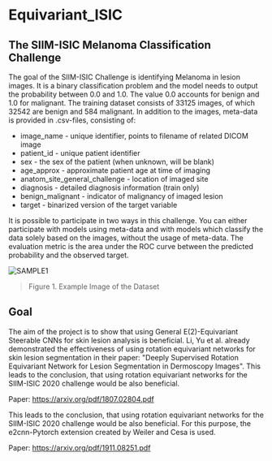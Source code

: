 # Equivariant_ISIC
## The SIIM-ISIC Melanoma Classification Challenge
The goal of the SIIM-ISIC Challenge is identifying Melanoma in lesion images. It is a binary classification problem and the model needs to output the probability between 0.0 and 1.0. The value 0.0 accounts for benign and 1.0 for malignant. The training dataset consists of 33125 images, of which 32542 are benign and 584 malignant. In addition to the images, meta-data is provided in .csv-files, consisting of:
* image_name - unique identifier, points to filename of related DICOM image
* patient_id - unique patient identifier
* sex - the sex of the patient (when unknown, will be blank)   
* age_approx - approximate patient age at time of imaging
* anatom_site_general_challenge - location of imaged site
* diagnosis - detailed diagnosis information (train only)
* benign_malignant - indicator of malignancy of imaged lesion
* target - binarized version of the target variable

It is possible to participate in two ways in this challenge. You can either participate with models using meta-data and with models which classify the data solely based on the images, without the usage of meta-data. The evaluation metric is the area under the ROC curve between the predicted probability and the observed target.

![SAMPLE1](./ReadmeFiles/DataStruct.png)
> Figure 1. Example Image of the Dataset

## Goal
The aim of the project is to show that using General E(2)-Equivariant Steerable CNNs for skin lesion analysis is beneficial. Li, Yu et al. already demonstrated the effectiveness of using rotation equivariant networks for skin lesion segmentation in their paper: "Deeply Supervised Rotation Equivariant Network for Lesion Segmentation in Dermoscopy Images". This leads to the conclusion, that using rotation equivariant networks for the SIIM-ISIC 2020 challenge would be also beneficial.

Paper: https://arxiv.org/pdf/1807.02804.pdf

This leads to the conclusion, that using rotation equivariant networks for the SIIM-ISIC 2020 challenge would be also beneficial. For this purpose, the e2cnn-Pytorch extension created by Weiler and Cesa is used.

Paper: https://arxiv.org/pdf/1911.08251.pdf

## 
